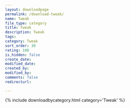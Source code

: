 ```yaml
---
layout: downloadpage
permalink: /download-tweak/
name: Tweak
file_type: category
title: Tweak
description: Tweak
tags:  
category: Tweak
sort_order: 30
rating: 100
is_hidden: false
create_date:
modified_date:
created_by:
modified_by:
comments: false
redirecturl:

---
```



 {% include downloadbycategory.html category='Tweak' %}
